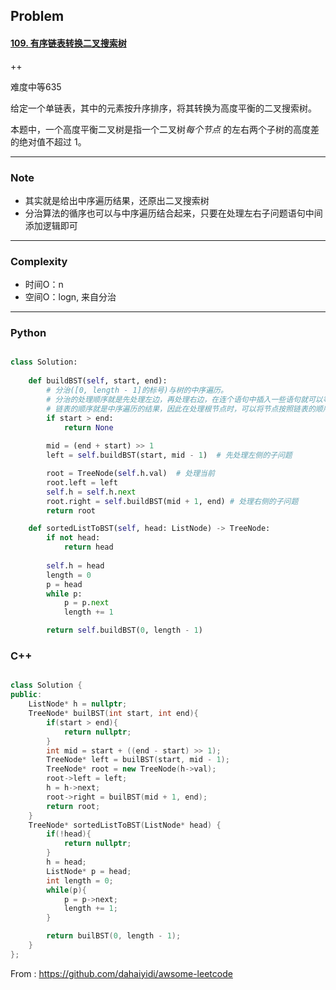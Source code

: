 ## Problem

#### [109. 有序链表转换二叉搜索树](https://leetcode-cn.com/problems/convert-sorted-list-to-binary-search-tree/)

++

难度中等635

给定一个单链表，其中的元素按升序排序，将其转换为高度平衡的二叉搜索树。

本题中，一个高度平衡二叉树是指一个二叉树*每个节点* 的左右两个子树的高度差的绝对值不超过 1。

------

### Note

- 其实就是给出中序遍历结果，还原出二叉搜索树
- 分治算法的循序也可以与中序遍历结合起来，只要在处理左右子问题语句中间添加逻辑即可

------

### Complexity

- 时间O：n
- 空间O：logn, 来自分治

------

### Python

```python

class Solution:
           
    def buildBST(self, start, end):
        # 分治([0, length - 1]的标号)与树的中序遍历。
        # 分治的处理顺序就是先处理左边，再处理右边，在连个语句中插入一些语句就可以等价于树的中序遍历
        # 链表的顺序就是中序遍历的结果，因此在处理根节点时，可以将节点按照链表的顺序往后移动。
        if start > end:
            return None
        
        mid = (end + start) >> 1
        left = self.buildBST(start, mid - 1)  # 先处理左侧的子问题

        root = TreeNode(self.h.val)  # 处理当前
        root.left = left
        self.h = self.h.next
        root.right = self.buildBST(mid + 1, end) # 处理右侧的子问题
        return root

    def sortedListToBST(self, head: ListNode) -> TreeNode:
        if not head:
            return head
        
        self.h = head
        length = 0
        p = head
        while p:
            p = p.next
            length += 1

        return self.buildBST(0, length - 1)
```

### C++

```C++

class Solution {
public:
    ListNode* h = nullptr;
    TreeNode* builBST(int start, int end){
        if(start > end){
            return nullptr;
        }
        int mid = start + ((end - start) >> 1);
        TreeNode* left = builBST(start, mid - 1);
        TreeNode* root = new TreeNode(h->val);
        root->left = left;
        h = h->next;
        root->right = builBST(mid + 1, end);
        return root;
    }
    TreeNode* sortedListToBST(ListNode* head) {
        if(!head){
            return nullptr;
        }
        h = head;
        ListNode* p = head;
        int length = 0;
        while(p){
            p = p->next;
            length += 1;
        }

        return builBST(0, length - 1);           
    }
};
```



From : https://github.com/dahaiyidi/awsome-leetcode
